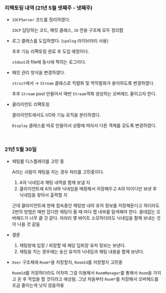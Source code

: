 ### 리팩토링 내역 (21년 5월 셋째주 - 넷째주)

- `IOCPServer` 코드를 정리하였다.

  `IOCP` 담당하는 코드, 패킷 클래스, `IO` 전용 구조체 모두 정리함

- 로그 클래스를 도입하였다. (`spdlog` 라이브러리 사용)

  추후 기능 리팩토링 완료 후 도입 예정이다.

  `stdout`과 file에 동시에 찍히는 로그이다.

- 패킷 관리 방식을 변경하였다.

  `struct`에서 → `Stream` 클래스로 직렬화 및 역직렬화가 용이하도록 변경하였다.

  추후 `Stream` pool 만들어서 매번 `Stream`객체 생성하는 오버헤드 줄이고자 한다.

- 클라이언트 리팩토링

  클라이언트에서도 I/O와 기능 로직을 분리하였다.

  `Display` 클래스를 따로 만들어서 상황에 따라서 다른 객체를 갖도록 변경하였다.

<br>

### 21년 5월 30일

- 채팅룸 디스플레이를 고민 중

  A라는 사람이 채팅을 치는 경우 처리를 고민중이다.

  1. A의 닉네임과 채팅 내역을 함께 보낼 지
  2. 클라이언트에 A의 id와 닉네임을 매핑해서 저장해두고 A의 아이디만 보낸 후 닉네임을 찾아서 출력할 지

  근데 클라이언트에 현재 접속중인 채팅방 내의 유저 정보를 저장해둔다고 하더라도 2번의 방법은 매번 잡다한 채팅이 올 때 마다 맵 내부를 탐색해야 한다. 쓸데없는 오버헤드가 너무 클 것 같다. 차라리 몇 바이트 소모하더라도 닉네임을 함께 보내는 것이 나을 것 같음

- 결론

  1. 채팅방에 입장 / 퇴장할 때 해당 입퇴장 유저 정보는 보낸다.
  2. 채팅을 치는 경우에는 송신 유저의 닉네임과 채팅 내용을 함께 보낸다.

- `User` 구조체에 `Room*`을 저장할지, `RoomId`를 저장할지 고민중

  `RoomId`를 저장하더라도 어차피 그걸 이용해서 `RoomManager`를 통해서 `Room`을 가지고 온 후 작업을 할 것이라고 예상됨. 그냥 처음부터 `Room*`를 저장해서 오버헤드를 조금 줄이는게 낫지 않을까용
